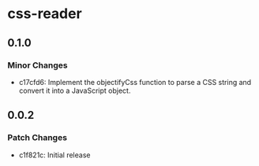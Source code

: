 # css-reader

## 0.1.0

### Minor Changes

- c17cfd6: Implement the objectifyCss function to parse a CSS string and convert it into a JavaScript object.

## 0.0.2

### Patch Changes

- c1f821c: Initial release
